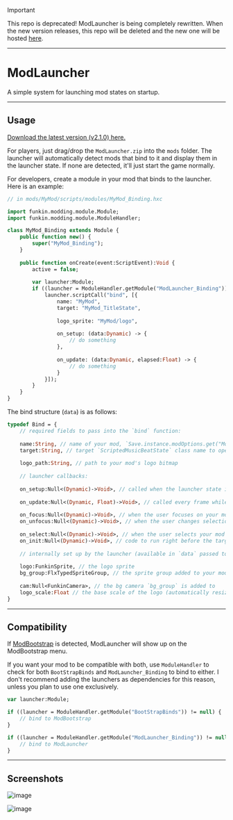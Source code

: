 > [!IMPORTANT]  
> This repo is deprecated! ModLauncher is being completely rewritten. When the new version releases, this repo will be deleted and the new one will be hosted [here](https://git.gay/cyn0x8/modlauncher).

---

# ModLauncher

A simple system for launching mod states on startup.

---

## Usage

[Download the latest version (v2.1.0) here.](https://github.com/cyn0x8/ModLauncher/releases)

For players, just drag/drop the `ModLauncher.zip` into the `mods` folder.
The launcher will automatically detect mods that bind to it and display them in the launcher state.
If none are detected, it'll just start the game normally.

For developers, create a module in your mod that binds to the launcher.
Here is an example:

```haxe
// in mods/MyMod/scripts/modules/MyMod_Binding.hxc

import funkin.modding.module.Module;
import funkin.modding.module.ModuleHandler;

class MyMod_Binding extends Module {
	public function new() {
		super("MyMod_Binding");
	}
	
	public function onCreate(event:ScriptEvent):Void {
		active = false;
		
		var launcher:Module;
		if ((launcher = ModuleHandler.getModule("ModLauncher_Binding")) != null) {
			launcher.scriptCall("bind", [{
				name: "MyMod",
				target: "MyMod_TitleState",
				
				logo_sprite: "MyMod/logo",
				
				on_setup: (data:Dynamic) -> {
					// do something
				},
				
				on_update: (data:Dynamic, elapsed:Float) -> {
					// do something
				}
			}]);
		}
	}
}
```

The bind structure (`data`) is as follows:

```haxe
typedef Bind = {
	// required fields to pass into the `bind` function:
	
	name:String, // name of your mod, `Save.instance.modOptions.get("ModLauncher").selected_mod` will be set to this after on_init
	target:String, // target `ScriptedMusicBeatState` class name to open after `on_init`
	
	logo_path:String, // path to your mod's logo bitmap
	
	// launcher callbacks:
	
	on_setup:Null<(Dynamic)->Void>, // called when the launcher state is opened
	
	on_update:Null<(Dynamic, Float)->Void>, // called every frame while in the launcher
	
	on_focus:Null<(Dynamic)->Void>, // when the user focuses on your mod
	on_unfocus:Null<(Dynamic)->Void>, // when the user changes selection to another mod
	
	on_select:Null<(Dynamic)->Void>, // when the user selects your mod
	on_init:Null<(Dynamic)->Void>, // code to run right before the target state opens, useful for conditionally setting stuff if your mod is selected
	
	// internally set up by the launcher (available in `data` passed to callbacks):
	
	logo:FunkinSprite, // the logo sprite
	bg_group:FlxTypedSpriteGroup, // the sprite group added to your mod's bg camera
	
	cam:Null<FunkinCamera>, // the bg camera `bg_group` is added to
	logo_scale:Float // the base scale of the logo (automatically resized to half screen height)
}
```

---

## Compatibility

If [ModBootstrap](https://gamebanana.com/mods/516273) is detected, ModLauncher will show up on the ModBootstrap menu.

If you want your mod to be compatible with both, use `ModuleHandler` to check for both `BootStrapBinds` and `ModLauncher_Binding` to bind to either.
I don't recommend adding the launchers as dependencies for this reason, unless you plan to use one exclusively.

```haxe
var launcher:Module;

if ((launcher = ModuleHandler.getModule("BootStrapBinds")) != null) {
	// bind to ModBootstrap
}

if ((launcher = ModuleHandler.getModule("ModLauncher_Binding")) != null) {
	// bind to ModLauncher
}
```

---

## Screenshots

![image](https://images.gamebanana.com/img/ss/tools/6646a3746ae01.jpg)

![image](https://images.gamebanana.com/img/ss/tools/6646a37d575ef.jpg)
